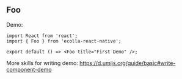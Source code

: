 ## Foo

Demo:

```tsx
import React from 'react';
import { Foo } from 'ecolla-react-native';

export default () => <Foo title="First Demo" />;
```

More skills for writing demo: https://d.umijs.org/guide/basic#write-component-demo
